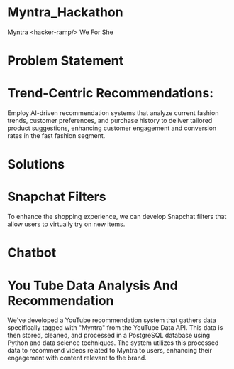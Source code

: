 # Myntra_Hackathon
Myntra &lt;hacker-ramp/> We For She

# Problem Statement
# Trend-Centric Recommendations:
Employ AI-driven recommendation systems that analyze current fashion trends, customer preferences, and purchase history to deliver tailored product suggestions, enhancing customer engagement and conversion rates in the fast fashion segment.

# Solutions

# Snapchat Filters
To enhance the shopping experience, we can develop Snapchat filters that allow users to virtually try on new items.

# Chatbot


# You Tube Data Analysis And Recommendation
We've developed a YouTube recommendation system that gathers data specifically tagged with "Myntra" from the YouTube Data API. This data is then stored, cleaned, and processed in a PostgreSQL database using Python and data science techniques. The system utilizes this processed data to recommend videos related to Myntra to users, enhancing their engagement with content relevant to the brand.
